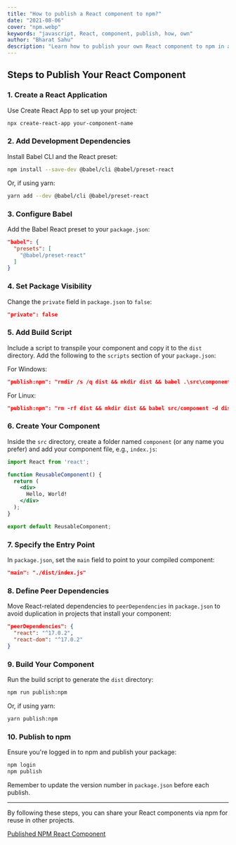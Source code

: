 ```yaml
---
title: "How to publish a React component to npm?"
date: "2021-08-06"
cover: "npm.webp"
keywords: "javascript, React, component, publish, how, own"
author: "Bharat Sahu"
description: "Learn how to publish your own React component to npm in a few simple steps. This guide covers everything from setting up your project to publishing your component for others to use."
---
```


## Steps to Publish Your React Component

### 1. Create a React Application

Use Create React App to set up your project:

```bash
npx create-react-app your-component-name
```

### 2. Add Development Dependencies

Install Babel CLI and the React preset:

```bash
npm install --save-dev @babel/cli @babel/preset-react
```

Or, if using yarn:

```bash
yarn add --dev @babel/cli @babel/preset-react
```

### 3. Configure Babel

Add the Babel React preset to your `package.json`:

```json
"babel": {
  "presets": [
    "@babel/preset-react"
  ]
}
```

### 4. Set Package Visibility

Change the `private` field in `package.json` to `false`:

```json
"private": false
```

### 5. Add Build Script

Include a script to transpile your component and copy it to the `dist` directory. Add the following to the `scripts` section of your `package.json`:

For Windows:

```json
"publish:npm": "rmdir /s /q dist && mkdir dist && babel .\src\component -d dist --copy-files"
```

For Linux:

```json
"publish:npm": "rm -rf dist && mkdir dist && babel src/component -d dist --copy-files"
```

### 6. Create Your Component

Inside the `src` directory, create a folder named `component` (or any name you prefer) and add your component file, e.g., `index.js`:

```jsx
import React from 'react';

function ReusableComponent() {
  return (
    <div>
      Hello, World!
    </div>
  );
}

export default ReusableComponent;
```

### 7. Specify the Entry Point

In `package.json`, set the `main` field to point to your compiled component:

```json
"main": "./dist/index.js"
```

### 8. Define Peer Dependencies

Move React-related dependencies to `peerDependencies` in `package.json` to avoid duplication in projects that install your component:

```json
"peerDependencies": {
  "react": "^17.0.2",
  "react-dom": "^17.0.2"
}
```

### 9. Build Your Component

Run the build script to generate the `dist` directory:

```bash
npm run publish:npm
```

Or, if using yarn:

```bash
yarn publish:npm
```

### 10. Publish to npm

Ensure you're logged in to npm and publish your package:

```bash
npm login
npm publish
```

Remember to update the version number in `package.json` before each publish.

---

By following these steps, you can share your React components via npm for reuse in other projects.

[Published NPM React Component](https://www.npmjs.com/package/reuse-react-component)
